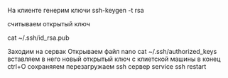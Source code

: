 На клиенте генерим ключи 
ssh-keygen -t rsa      

считываем открытый ключ 

cat ~/.ssh/id_rsa.pub

Заходим на сервак
Открываем файл
nano cat ~/.ssh/authorized_keys
вставляем в него новый открытый ключ с клиетской машины в конец 
ctrl+O сохраняяем
перезагружаем ssh сервер 
service ssh restart 

